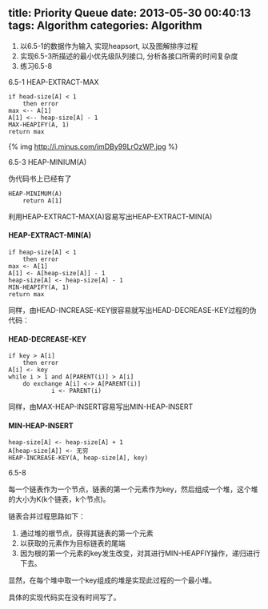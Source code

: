 title: Priority Queue
date: 2013-05-30 00:40:13
tags: Algorithm
categories: Algorithm
---

1. 以6.5-1的数据作为输入 实现heapsort, 以及图解排序过程 
2. 实现6.5-3所描述的最小优先级队列接口, 分析各接口所需的时间复杂度 
3. 练习6.5-8 

<!-- more -->

6.5-1 HEAP-EXTRACT-MAX

    if head-size[A] < 1
        then error
    max <-- A[1]
    A[1] <-- heap-size[A] - 1
    MAX-HEAPIFY(A, 1)
    return max


{% img http://i.minus.com/imDBy99LrOzWP.jpg %}

6.5-3 HEAP-MINIUM(A)

伪代码书上已经有了

    HEAP-MINIMUM(A)
        return A[1]

利用HEAP-EXTRACT-MAX(A)容易写出HEAP-EXTRACT-MIN(A)

#### HEAP-EXTRACT-MIN(A)

    if heap-size[A] < 1
        then error 
    max <- A[1]
    A[1] <- A[heap-size[A]] - 1
    heap-size[A] <- heap-size[A] - 1
    MIN-HEAPIFY(A, 1)
    return max

同样，由HEAD-INCREASE-KEY很容易就写出HEAD-DECREASE-KEY过程的伪代码：

#### HEAD-DECREASE-KEY

    if key > A[i]
        then error
    A[i] <- key
    while i > 1 and A[PARENT(i)] > A[i]
        do exchange A[i] <-> A[PARENT(i)]
                i <- PARENT(i)

同样，由MAX-HEAP-INSERT容易写出MIN-HEAP-INSERT

#### MIN-HEAP-INSERT

    heap-size[A] <- heap-size[A] + 1
    A[heap-size[A]] <- 无穷
    HEAP-INCREASE-KEY(A, heap-size[A], key)

6.5-8

每一个链表作为一个节点，链表的第一个元素作为key，然后组成一个堆，这个堆的大小为K(k个链表，k个节点)。

链表合并过程思路如下：

1. 通过堆的根节点，获得其链表的第一个元素
2. 以获取的元素作为目标链表的尾端
3. 因为根的第一个元素的key发生改变，对其进行MIN-HEAPFIY操作，递归进行下去。

显然，在每个堆中取一个key组成的堆是实现此过程的一个最小堆。

具体的实现代码实在没有时间写了。

